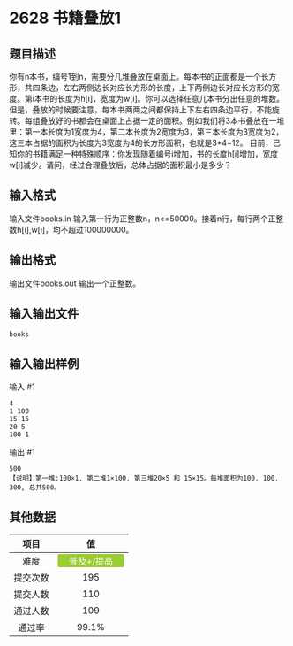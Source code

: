 # 2628 书籍叠放1

## 题目描述

你有n本书，编号1到n，需要分几堆叠放在桌面上。每本书的正面都是一个长方形，共四条边，左右两侧边长对应长方形的长度，上下两侧边长对应长方形的宽度。第i本书的长度为h[i]，宽度为w[i]。你可以选择任意几本书分出任意的堆数。但是，叠放的时候要注意，每本书两两之间都保持上下左右四条边平行，不能旋转。每组叠放好的书都会在桌面上占据一定的面积。例如我们将3本书叠放在一堆里：第一本长度为1宽度为4，第二本长度为2宽度为3，第三本长度为3宽度为2，这三本占据的面积为长度为3宽度为4的长方形面积，也就是3*4=12。&nbsp;目前，已知你的书籍满足一种特殊顺序：你发现随着编号i增加，书的长度h[i]增加，宽度w[i]减少。请问，经过合理叠放后，总体占据的面积最小是多少？

## 输入格式

输入文件books.in
输入第一行为正整数n，n<=50000。接着n行，每行两个正整数h[i],w[i]，均不超过100000000。

## 输出格式

输出文件books.out
输出一个正整数。

## 输入输出文件

`books`

## 输入输出样例

输入 #1
```
4
1 100
15 15
20 5
100 1
```
输出 #1
```
500
【说明】第一堆:100×1, 第二堆1×100, 第三堆20×5 和 15×15。每堆面积为100, 100, 300, 总共500。
```

## 其他数据

|项目|值|
|:---:|:---:|
|难度|<span style="text-align: center; display: inline-block; border-radius: 3px; color: white; width: 120px; height: 24px; background-color: yellowgreen">普及+/提高</span>|
|提交次数|$195$|
|提交人数|$110$|
|通过人数|$109$|
|通过率|$99.1\%$|

